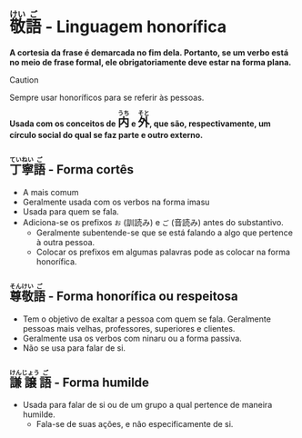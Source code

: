 # <ruby>敬<rt>けい</rt>語<rt>ご</rt></ruby> - Linguagem honorífica

**A cortesia da frase é demarcada no fim dela. Portanto, se um verbo está no meio de frase formal, ele obrigatoriamente deve estar na forma plana.**

> [!CAUTION]
> Sempre usar honoríficos para se referir às pessoas.

**Usada com os conceitos de <font size="5"><code><ruby>内<rt>うち</rt></ruby></code></font> e <font size="5"><code><ruby>外<rt>そと</rt></ruby></code></font>, que são, respectivamente, um círculo social do qual se faz parte e outro externo.**

## <ruby>丁<rt>てい</rt>寧<rt>ねい</rt>語<rt>ご</rt></ruby> - Forma cortês

-   A mais comum
-   Geralmente usada com os verbos na forma imasu
-   Usada para quem se fala.
-   Adiciona-se os prefixos `お` (訓読み) e `ご` (音読み) antes do substantivo.
    -   Geralmente subentende-se que se está falando a algo que pertence à outra pessoa.
    -   Colocar os prefixos em algumas palavras pode as colocar na forma honorífica.

## <ruby>尊<rt>そん</rt>敬<rt>けい</rt>語<rt>ご</rt></ruby> - Forma honorífica ou respeitosa

-   Tem o objetivo de exaltar a pessoa com quem se fala. Geralmente pessoas mais velhas, professores, superiores e clientes.
-   Geralmente usa os verbos com ninaru ou a forma passiva.
-   Não se usa para falar de si.

## <ruby>謙<rt>けん</rt>譲<rt>じょう</rt>語<rt>ご</rt></ruby> - Forma humilde

-   Usada para falar de si ou de um grupo a qual pertence de maneira humilde.
    -   Fala-se de suas ações, e não especificamente de si.
